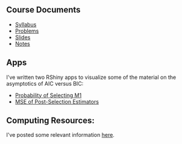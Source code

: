 ## Course Documents        
- [Syllabus](syllabus/syllabus.pdf)
- [Problems](problems.pdf)
- [Slides](./slides/econ722slides.pdf)
- [Notes](main.pdf)

## Apps
I've written two RShiny apps to visualize some of the material on the asymptotics of AIC versus BIC:
- [Probability of Selecting M1](http://fditraglia.shinyapps.io/CH_Figure_4_1)
- [MSE of Post-Selection Estimators](http://fditraglia.shinyapps.io/CH_Figure_4_2)

## Computing Resources:
I've posted some relevant information [here](https://github.com/fditraglia/econ722/blob/master/demo.md).
        
